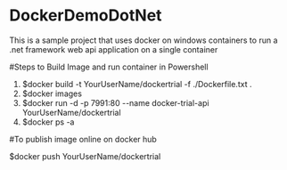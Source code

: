 # DockerDemoDotNet
This is a sample project that uses docker on windows containers to run a .net framework web api application on a single container

#Steps to Build Image and run container in Powershell
1) $docker build -t YourUserName/dockertrial -f ./Dockerfile.txt .
2) $docker images
3) $docker run -d -p 7991:80 --name docker-trial-api YourUserName/dockertrial
4) $docker ps -a

#To publish image online on docker hub

$docker push YourUserName/dockertrial

